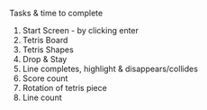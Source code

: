 Tasks & time to complete
1) Start Screen - by clicking enter
2) Tetris Board
3) Tetris Shapes
4) Drop & Stay 
5) Line completes, highlight & disappears/collides
6) Score count
7) Rotation of tetris piece
8) Line count

